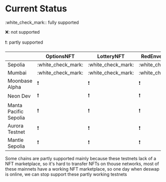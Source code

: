 # Current Status

:white\_check\_mark::  fully supported

❌:  not supported

❗:  partly supported



|                       | OptionsNFT           | LotteryNFT           | RedEnvelopeNFT       | RouletteNFT          |
| --------------------- | -------------------- | -------------------- | -------------------- | -------------------- |
| Sepolia               | :white\_check\_mark: | :white\_check\_mark: | :white\_check\_mark: | :white\_check\_mark: |
| Mumbai                | :white\_check\_mark: | :white\_check\_mark: | :white\_check\_mark: | :white\_check\_mark: |
| Moonbase Alpha        | ❗                    | ❗                    | ❗                    | ❗                    |
| Neon Dev              | ❗                    | ❗                    | ❗                    | ❗                    |
| Manta Pacific Sepolia | ❗                    | ❗                    | ❗                    | ❗                    |
| Aurora Testnet        | ❗                    | ❗                    | ❗                    | ❗                    |
| Mantle Sepolia        | ❗                    | ❗                    | ❗                    | ❗                    |



Some chains are partly supported mainly because these testnets lack of a NFT marketplace, so it's hard to transfer NFTs on thouse networks, most of these mainnets have a working NFT marketplace, so one day when deswap is online, we can stop support these partly working testnets
